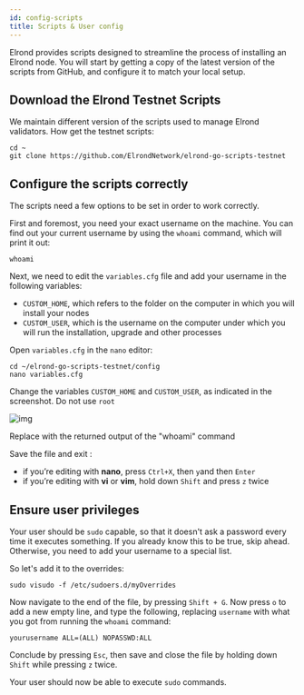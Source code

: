 ```yaml
---
id: config-scripts
title: Scripts & User config
---
```


Elrond provides scripts designed to streamline the process of installing an Elrond node. You will start by getting a copy of the latest version of the scripts from GitHub, and configure it to match your local setup.

## **Download the Elrond Testnet Scripts**

We maintain different version of the scripts used to manage Elrond validators. How get the testnet scripts:

```
cd ~
git clone https://github.com/ElrondNetwork/elrond-go-scripts-testnet
```

## **Configure the scripts correctly**

The scripts need a few options to be set in order to work correctly.

First and foremost, you need your exact username on the machine. You can find out your current username by using the `whoami` command, which will print it out:

```
whoami
```

Next, we need to edit the `variables.cfg` file and add your username in the following variables:

- `CUSTOM_HOME`, which refers to the folder on the computer in which you will install your nodes
- `CUSTOM_USER`, which is the username on the computer under which you will run the installation, upgrade and other processes

Open `variables.cfg` in the `nano` editor:

```
cd ~/elrond-go-scripts-testnet/config
nano variables.cfg
```

Change the variables `CUSTOM_HOME` and `CUSTOM_USER`, as indicated in the screenshot. Do not use `root`

![img](https://gblobscdn.gitbook.com/assets%2F-LhHlNldCYgbyqXEGXUS%2F-MD9DoWdOc74MmwiD2RQ%2F-MD9EYPoRPkuJCUx1gc9%2FMobaRTE_3oIeHkweXC.png?alt=media&token=efc7b95b-624c-4c9d-b8bd-67690678a462)

Replace <yourusername> with the returned output of the "whoami" command

Save the file and exit :

- if you’re editing with **nano**, press `Ctrl+X`, then `y`and then `Enter`
- if you’re editing with **vi** or **vim**, hold down `Shift` and press `z` twice

## **Ensure user privileges**

Your user should be `sudo` capable, so that it doesn't ask a password every time it executes something. If you already know this to be true, skip ahead. Otherwise, you need to add your username to a special list.

So let's add it to the overrides:

```
sudo visudo -f /etc/sudoers.d/myOverrides
```

Now navigate to the end of the file, by pressing `Shift + G`. Now press `o` to add a new empty line, and type the following, replacing `username` with what you got from running the `whoami` command:

```
yourusername ALL=(ALL) NOPASSWD:ALL
```

Conclude by pressing `Esc`, then save and close the file by holding down `Shift` while pressing `z` twice.

Your user should now be able to execute `sudo` commands.
